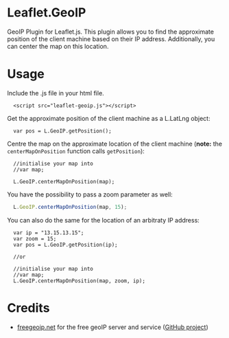 Leaflet.GeoIP
=============

GeoIP Plugin for Leaflet.js. This plugin allows you to find the approximate position of the client machine based on their IP address. Additionally, you can center the map on this location.


Usage
=============
Include the .js file in your html file.
```
  <script src="leaflet-geoip.js"></script>
```
Get the approximate position of the client machine as a L.LatLng object:
```
  var pos = L.GeoIP.getPosition();
```
Centre the map on the approximate location of the client machine (**note:** the `centerMapOnPosition` function calls `getPosition`):
```
  //initialise your map into
  //var map;

  L.GeoIP.centerMapOnPosition(map);
```
You have the possibility to pass a zoom parameter as well:
```javascript
  L.GeoIP.centerMapOnPosition(map, 15);
```
You can also do the same for the location of an arbitraty IP address:
```
  var ip = "13.15.13.15";
  var zoom = 15;
  var pos = L.GeoIP.getPosition(ip);
  
  //or
  
  //initialise your map into
  //var map;
  L.GeoIP.centerMapOnPosition(map, zoom, ip);
```

Credits
=============
* [freegeoip.net](http://freegeoip.net) for the free geoIP server and service ([GitHub project](https://github.com/fiorix/freegeoip))
